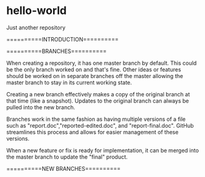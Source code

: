 hello-world
===========

Just another repository

==========INTRODUCTION==========

==========BRANCHES==========

When creating a repository, it has one master branch by default. This could be the only branch worked on and that's fine. Other ideas or features should be worked on in separate branches off the master allowing the master branch to stay in its current working state.

Creating a new branch effectively makes a copy of the original branch at that time (like a snapshot). Updates to the original branch can always be pulled into the new branch.

Branches work in the same fashion as having multiple versions of a file such as "report.doc","reported-edited.doc", and "report-final.doc". GitHub streamlines this process and allows for easier management of these versions.

When a new feature or fix is ready for implementation, it can be merged into the master branch to update the "final" product.

==========NEW BRANCHES==========
